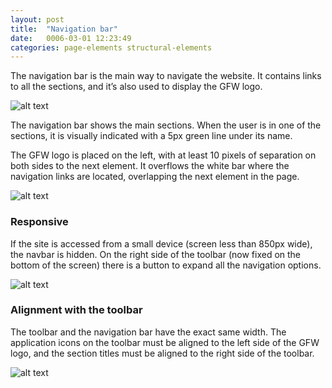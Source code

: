 ```yaml
---
layout: post
title:  "Navigation bar"
date:   0006-03-01 12:23:49
categories: page-elements structural-elements
---
```


The navigation bar is the main way to navigate the website. It contains links to all the sections,
and it’s also used to display the GFW logo.

![alt text][navbar-active]

The navigation bar shows the main sections. When the user is in one of the sections, it is visually
indicated with a 5px green line under its name.

The GFW logo is placed on the left, with at least 10 pixels of separation on both sides to the next element.
It overflows the white bar where the navigation links are located, overlapping the next element in the page.

![alt text][navbar-hover]

### Responsive

If the site is accessed from a small device (screen less than 850px wide), the navbar is hidden. On the right
side of the toolbar (now fixed on the bottom of the screen) there is a button to expand all the navigation options.

![alt text][navbar-responsive]

### Alignment with the toolbar

The toolbar and the navigation bar have the exact same width. The application icons on the toolbar must be aligned to
the left side of the GFW logo, and the section titles must be aligned to the right side of the toolbar.

![alt text][navbar-alignment]


[navbar-active]: /gfw-style-guides/images/posts/responsive-adaptations/grid-site.png "navbar-active"
[navbar-hover]: /gfw-style-guides/images/posts/responsive-adaptations/grid-site.png "navbar-hover"
[navbar-responsive]: /gfw-style-guides/images/posts/responsive-adaptations/grid-site.png "Responsive Toolbar 2"
[navbar-alignment]: /gfw-style-guides/images/posts/responsive-adaptations/grid-site.png "Responsive Toolbar 2"
